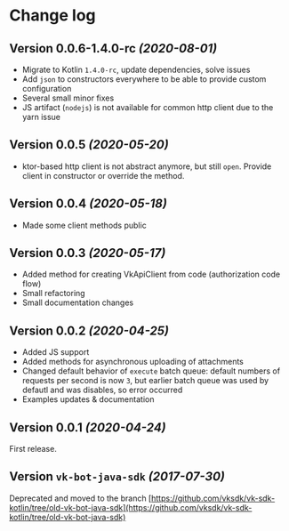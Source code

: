 # Change log

Version 0.0.6-1.4.0-rc *(2020-08-01)*
----------------------------
* Migrate to Kotlin `1.4.0-rc`, update dependencies, solve issues
* Add `json` to constructors everywhere to be able to provide custom configuration
* Several small minor fixes
* JS artifact (`nodejs`) is not available for common http client due to the yarn issue

Version 0.0.5 *(2020-05-20)*
----------------------------

* ktor-based http client is not abstract anymore, but still `open`. Provide client in constructor or override the method.

Version 0.0.4 *(2020-05-18)*
----------------------------

* Made some client methods public

Version 0.0.3 *(2020-05-17)*
----------------------------

* Added method for creating VkApiClient from code (authorization code flow)
* Small refactoring
* Small documentation changes

Version 0.0.2 *(2020-04-25)*
----------------------------

* Added JS support
* Added methods for asynchronous uploading of attachments
* Changed default behavior of `execute` batch queue: default numbers of requests per second is now `3`, but earlier batch queue was used by defautl and was disables, so error occurred
* Examples updates & documentation 

Version 0.0.1 *(2020-04-24)*
----------------------------

First release.

Version `vk-bot-java-sdk` *(2017-07-30)*
----------------------------

Deprecated and moved to the branch [https://github.com/vksdk/vk-sdk-kotlin/tree/old-vk-bot-java-sdk](https://github.com/vksdk/vk-sdk-kotlin/tree/old-vk-bot-java-sdk)